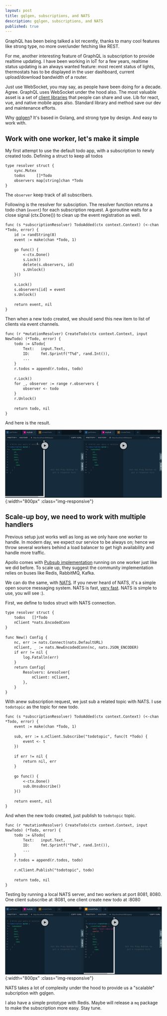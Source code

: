 ```yaml
---
layout: post
title: gqlgen, subscriptions, and NATS
description: gqlgen, subscriptions, and NATS
published: true
---
```


GraphQL has been being talked a lot recently, thanks to many cool features like strong type, no more over/under fetching like REST.

For me, another interesting feature of GraphQL is subscription to provide realtime updating. I have been working in IoT for a few years, realtime status updating is an always wanted feature: most recent status of lights, thermostats has to be displayed in the user dashboard, current upload/download bandwidth of a router.

Just use WebSocket, you may say, as people have been doing for a decade. Agree. GraphQL uses WebSocket under the hood also. The most valuable asset is a set of [client libraries](https://www.apollographql.com/docs/react/) that people can share and use. Lib for react, vue, and native mobile apps also. Standard library and method save our dev and maintenance efforts.

Why [gqlgen](https://gqlgen.com/)? It's based in Golang, and strong type by design. And easy to work with.

## Work with one worker, let's make it simple

My first attempt to use the default todo app, with a subscription to newly created todo. Defining a struct to keep all todos

```{golang}
type resolver struct {
	sync.Mutex
	todos     []*Todo
	observers map[string]chan *Todo
}
```

The `observer` keep track of all subscribers.

Following is the resolver for subsciption. The resolver function returns a todo chan (`event`) for each subscription request. A goroutine waits for a close signal (ctx.Done()) to clean up the event registration as well.

```{golang}
func (s *subscriptionResolver) TodoAdded(ctx context.Context) (<-chan *Todo, error) {
	id := randString(8)
	event := make(chan *Todo, 1)

	go func() {
		<-ctx.Done()
		s.Lock()
		delete(s.observers, id)
		s.Unlock()
	}()

	s.Lock()
	s.observers[id] = event
	s.Unlock()

	return event, nil
}
```

Then when a new todo created, we should send this new item to list of clients via event channels.

```{golang}
func (r *mutationResolver) CreateTodo(ctx context.Context, input NewTodo) (*Todo, error) {
	todo := &Todo{
		Text:   input.Text,
		ID:     fmt.Sprintf("T%d", rand.Int()),
		...
	}
	r.todos = append(r.todos, todo)

	r.Lock()
	for _, observer := range r.observers {
		observer <- todo
	}
	r.Unlock()

	return todo, nil
}
```

And here is the result.

![Subscription with NATS](/images/2019-06-09-gqlgen-subscriptions/sub-local.gif){:width="800px" :class="img-responsive"}

## Scale-up boy, we need to work with multiple handlers

Previous setup just works well as long as we only have one worker to handle. In modern day, we expect our service to be always on; hence we throw several workers behind a load balancer to get high availability and handle more traffic.

Apollo comes with [Pubsub implementation](https://www.apollographql.com/docs/apollo-server/features/subscriptions/) running on one worker just like we did before. To scale up, they suggest the community implementation relies on buses like Redis, RabbitMQ, Kafka.

We can do the same, with [NATS](https://nats.io/). If you never heard of NATS, it's a simple open source messaging system. NATS is fast, [very fast](https://nats-io.github.io/docs/nats_tools/natsbench.html). NATS is simple to use, you will see :).

First, we define to todos struct with NATS connection.

```{golang}
type resolver struct {
	todos   []*Todo
	nClient *nats.EncodedConn
}

func New() Config {
	nc, err := nats.Connect(nats.DefaultURL)
	nClient, _ := nats.NewEncodedConn(nc, nats.JSON_ENCODER)
	if err != nil {
		log.Fatalln(err)
	}
	return Config{
		Resolvers: &resolver{
			nClient: nClient,
		},
	}
}
```

With anew subscription request, we just sub a related topic with NATS. I use `todotopic` as the topic for new todo.

```{golang}
func (s *subscriptionResolver) TodoAdded(ctx context.Context) (<-chan *Todo, error) {
	event := make(chan *Todo, 1)

	sub, err := s.nClient.Subscribe("todotopic", func(t *Todo) {
		event <- t
	})

	if err != nil {
		return nil, err
	}

	go func() {
		<-ctx.Done()
		sub.Unsubscribe()
	}()

	return event, nil
}
```

And when the new todo created, just publish to `todotopic` topic.

```{golang}
func (r *mutationResolver) CreateTodo(ctx context.Context, input NewTodo) (*Todo, error) {
	todo := &Todo{
		Text:   input.Text,
		ID:     fmt.Sprintf("T%d", rand.Int()),
		...
	}
	r.todos = append(r.todos, todo)

	r.nClient.Publish("todotopic", todo)

	return todo, nil
}
```

Testing by running a local NATS server, and two workers at port 8081, 8080. One client subscribe at :8081, one client create new todo at :8080

![Subscription with NATS](/images/2019-06-09-gqlgen-subscriptions/sub-nats.gif){:width="800px" :class="img-responsive"}

NATS takes a lot of complexity under the hood to provide us a "scalable" subcription with gqlgen.

I also have a simple prototype with Redis.
Maybe will release a `mq` package to make the subscription more easy. Stay tune.
